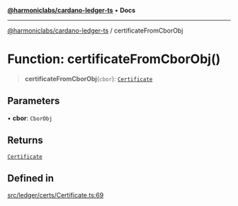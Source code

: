 [**@harmoniclabs/cardano-ledger-ts**](../README.md) • **Docs**

***

[@harmoniclabs/cardano-ledger-ts](../globals.md) / certificateFromCborObj

# Function: certificateFromCborObj()

> **certificateFromCborObj**(`cbor`): [`Certificate`](../type-aliases/Certificate.md)

## Parameters

• **cbor**: `CborObj`

## Returns

[`Certificate`](../type-aliases/Certificate.md)

## Defined in

[src/ledger/certs/Certificate.ts:69](https://github.com/HarmonicLabs/cardano-ledger-ts/blob/94dd590ffe94133126b0d8d49920fc7b002e1975/src/ledger/certs/Certificate.ts#L69)
